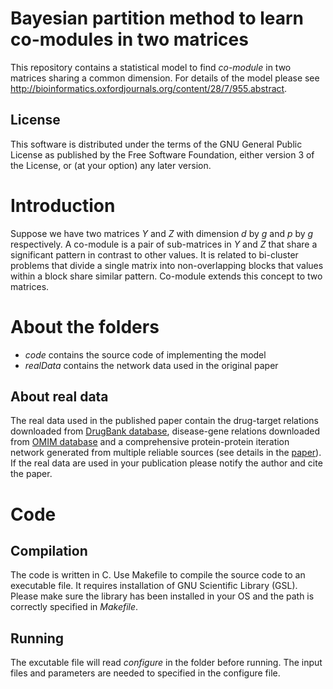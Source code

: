 # Bayesian partition method to learn co-modules in two matrices
This repository contains a statistical model to find _co-module_ in two matrices
sharing a common dimension. For details of the model please see http://bioinformatics.oxfordjournals.org/content/28/7/955.abstract.

## License
This software is distributed under the terms of the GNU General Public 
License as published by the Free Software Foundation, either version 3 
of the License, or (at your option) any later version.

# Introduction

Suppose we have two matrices _Y_ and _Z_ with
dimension _d_ by _g_ and _p_ by _g_ respectively. A co-module is a pair of sub-matrices
in _Y_ and _Z_ that share a significant pattern in contrast to other values. It is 
related to bi-cluster problems that divide a single matrix into non-overlapping
blocks that values within a block share similar pattern. Co-module extends this concept to 
two matrices. 

# About the folders
* _code_ contains the source code of implementing the model
* _realData_ contains the network data used in the original paper

## About real data
The real data used in the published paper contain the drug-target 
relations downloaded from [DrugBank database](http://www.drugbank.ca), disease-gene 
relations downloaded from [OMIM database](http://www.omim.org) and 
a comprehensive protein-protein iteration network generated from multiple reliable
sources (see details in the [paper](http://bioinformatics.oxfordjournals.org/content/28/7/955.abstract)).
If the real data are used in your publication please notify the author and cite the paper.

# Code

## Compilation
The code is written in C. Use Makefile to compile the source code to an executable file. 
It requires installation of GNU Scientific Library (GSL). 
Please make sure the library has been installed in your OS and the path is correctly specified 
in _Makefile_.

## Running
The excutable file will read _configure_ in the folder before running. 
The input files and parameters are needed to specified in the configure file.
